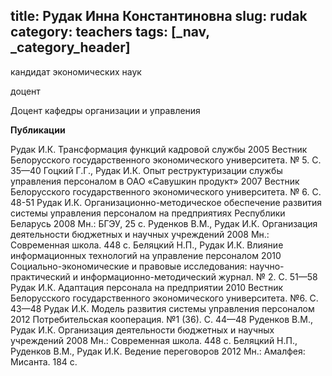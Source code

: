 title: Рудак Инна Константиновна
slug: rudak
category: teachers
tags: [_nav, _category_header]
---

кандидат экономических наук

доцент

Доцент кафедры организации и управления

__Публикации__

Рудак И.К. Трансформация функций кадровой службы 2005 Вестник Белорусского государственного экономического университета. № 5. С. 35—40
Гоцкий Г.Г., Рудак И.К. Опыт реструктуризации службы управления персоналом в ОАО «Савушкин продукт» 2007 Вестник Белорусского государственного экономического университета. № 6. С. 48-51
Рудак И.К. Организационно-методическое обеспечение развития системы управления персоналом на предприятиях Республики Беларусь 2008 Мн.: БГЭУ, 25 с.
Руденков В.М., Рудак И.К. Организация деятельности бюджетных и научных учреждений 2008 Мн.: Современная школа. 448 с.
Беляцкий Н.П., Рудак И.К. Влияние информационных технологий на управление персоналом 2010 Социально-экономические и правовые исследования: научно-практический и информационно-методический журнал. № 2. С. 51—58
Рудак И.К. Адаптация персонала на предприятии 2010 Вестник Белорусского государственного экономического университета. №6. С. 43—48
Рудак И.К. Модель развития системы управления персоналом 2012 Потребительская кооперация. №1 (36). С. 44—48
Руденков В.М., Рудак И.К. Организация деятельности бюджетных и научных учреждений 2008 Мн.: Современная школа. 448 с.
Беляцкий Н.П., Руденков В.М., Рудак И.К. Ведение переговоров 2012 Мн.: Амалфея: Мисанта. 184 с.

